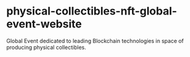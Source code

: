 # physical-collectibles-nft-global-event-website
Global Event dedicated to leading Blockchain technologies in space of producing physical collectibles.
